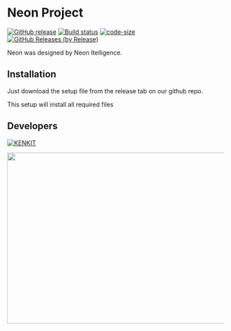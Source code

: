 # Neon Project

[![GitHub release](https://img.shields.io/github/release/kenkit/neon_installer.svg)](https://github.com/kenkit/neon_installer/releases/latest)
[![Build status](https://ci.appveyor.com/api/projects/status/9uylnkxovxl7cy8d?svg=true)](https://ci.appveyor.com/project/kenkit/neon-installer)
[![code-size](https://img.shields.io/github/languages/code-size/kenkit/neon_installer.svg?color=44cc11)](https://img.shields.io/github/languages/code-size/kenkit/neon_installer.svg?color=44cc11)
[![GitHub Releases (by Release)](https://img.shields.io/github/downloads/kenkit/neon_installer/latest/total)](https://github.com/kenkit/neon_installer/releases/latest)

Neon was designed by Neon Itelligence.

## Installation

Just download the setup file from the release tab on our github repo.

This setup will install all required files


## Developers

[![KENKIT](https://www.codewars.com/users/kenkit/badges/large)](https://www.codewars.com/users/kenkit)

<img src="https://wakatime.com/share/@Sage/248720b9-6ccd-4cf8-a45d-0801fa388c3b.svg"  width="528" height="396" />
